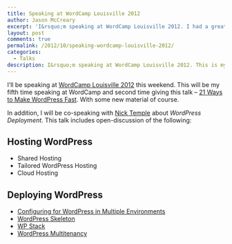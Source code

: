 ```yaml
---
title: Speaking at WordCamp Louisville 2012
author: Jason McCreary
excerpt: 'I&rsquo;m speaking at WordCamp Louisville 2012. I had a great time last year and look forward to presenting my talk from WordCamp Chicago – <em>21 Ways to Make WordPress Fast</em>.'
layout: post
comments: true
permalink: /2012/10/speaking-wordcamp-louisville-2012/
categories:
  - Talks 
description: I&rsquo;m speaking at WordCamp Louisville 2012. This is my talk from WordCamp Chicago, with updates of course &mdash; 21 Ways to Make WordPress Fast.
---
```

I&rsquo;ll be speaking at [WordCamp Louisville 2012][1] this weekend. This will be my fifth time speaking at WordCamp and second time giving this talk – [21 Ways to Make WordPress Fast][2]. With some new material of course.

In addition, I will be co-speaking with [Nick Temple][3] about *WordPress Deployment*. This talk includes open-discussion of the following:

## Hosting WordPress

*   Shared Hosting
*   Tailored WordPress Hosting
*   Cloud Hosting

## Deploying WordPress

*   [Configuring for WordPress in Multiple Environments][4]
*   [WordPress Skeleton][5]
*   [WP Stack][6]
*   [WordPress Multitenancy][7]

 [1]: http://2012.louisville.wordcamp.org/ "WordCamp Louisville 2012"
 [2]: http://jason.pureconcepts.net/2012/08/21-ways-wordpress-fast/ "21 Ways to Make WordPress Fast"
 [3]: http://www.intellispire.com/blog/ "Nick Temple's Blog"
 [4]: http://viastudio.com/2011/02/08/configuring-wordpress-multiple-environments/ "Configuring for WordPress in Multiple Environments"
 [5]: http://markjaquith.wordpress.com/2012/05/26/wordpress-skeleton/ "WordPress Skeleton"
 [6]: http://www.knewton.com/tech/blog/2012/07/announcing-wp-stack/ "WP Stack"
 [7]: http://jason.pureconcepts.net/2012/08/wordpress-multitenancy/ "WordPress Multitenancy"
